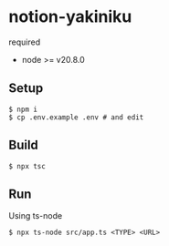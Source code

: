 # notion-yakiniku

required

- node >= v20.8.0

## Setup
```shell
$ npm i
$ cp .env.example .env # and edit
```

## Build
```shell
$ npx tsc
```

## Run
Using ts-node
```shell
$ npx ts-node src/app.ts <TYPE> <URL>
```
